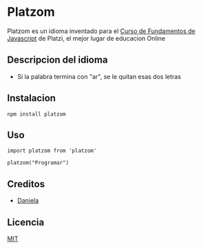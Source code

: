 # Platzom

Platzom es un idioma inventado para el [Curso de Fundamentos de Javascript](https://platzi.com/js) de Platzi, el mejor lugar de educacion Online

## Descripcion del idioma

- Si la palabra termina con "ar", se le quitan esas dos letras

## Instalacion

```
npm install platzom
```

## Uso

```
import platzom from 'platzom'

platzom("Programar")
```

## Creditos
- [Daniela](https://twitter.com/dcardoh)

## Licencia
[MIT](http://opensource.org/licenses/MIT)
